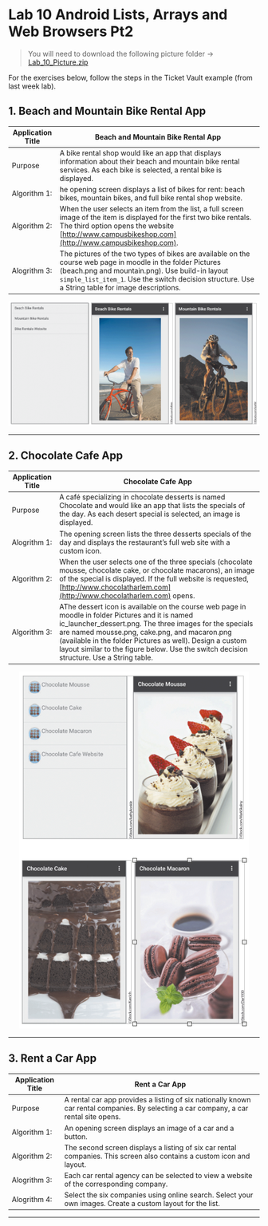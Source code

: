 # Lab 10 Android Lists, Arrays and Web Browsers Pt2

> You will need to download the following picture folder -> [Lab_10_Picture.zip](Lab_10_Pictures.zip)

For the exercises below, follow the steps in the Ticket Vault example (from last week lab).

## 1. Beach and Mountain Bike Rental App

|Application Title|Beach and Mountain Bike Rental App|
|---|---|
|Purpose|A bike rental shop would like an app that displays information about their beach and mountain bike rental services. As each bike is selected, a rental bike is displayed.|
|Algorithm 1:|he opening screen displays a list of bikes for rent: beach bikes, mountain bikes, and full bike rental shop website.|
|Algorithm 2:|When the user selects an item from the list, a full screen image of the item is displayed for the first two bike rentals. The third option opens the website [http://www.campusbikeshop.com](http://www.campusbikeshop.com).|
|Alogrithm 3:|The pictures of the two types of bikes are available on the course web page in moodle in the folder Pictures (beach.png and mountain.png).  Use build-in layout `simple_list_item_1`. Use the switch decision structure. Use a String table for image descriptions. |


<div align=center>

![h:500](figures/step1.png)

</div>

---------

## 2. Chocolate Cafe App

|Application Title|Chocolate Cafe App|
|---|---|
|Purpose|A café specializing in chocolate desserts is named Chocolate and would like an app that lists the specials of the day. As each desert special is selected, an image is displayed.|
|Alogrithm 1:|The opening screen lists the three desserts specials of the day and displays the restaurant’s full web site with a custom icon.|
|Algorithm 2:|When the user selects one of the three specials (chocolate mousse, chocolate cake, or chocolate macarons), an image of the special is displayed. If the full website is requested, [http://www.chocolatharlem.com](http://www.chocolatharlem.com) opens.|
|Algorithm 3:|AThe dessert icon is available on the course web page in moodle in folder Pictures and it is named ic_launcher_dessert.png. The three images for the specials are named mousse.png, cake.png, and macaron.png (available in the folder Pictures as well). Design a custom layout similar to the figure below.  Use the switch decision structure. Use a String table.|


<div align=center>

![](./figures/step2.png)
</div>

-----

## 3. Rent a Car App

|Application Title|Rent a Car App|
|---|---|
|Purpose|A rental car app provides a listing of six nationally known car rental companies.  By selecting a car company, a car rental site opens.|
|Algorithm 1:|An opening screen displays an image of a car and a button.|
|Algorithm 2:|The second screen displays a listing of six car rental companies. This screen also contains a custom icon and layout.|
|Alogrithm 3:|Each car rental agency can be selected to view a website of the corresponding company.|
|Alogrithm 4:|Select the six companies using online search. Select your own images. Create a custom layout for the list.|

------
